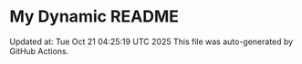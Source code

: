 # My Dynamic README
Updated at: Tue Oct 21 04:25:19 UTC 2025
This file was auto-generated by GitHub Actions.
